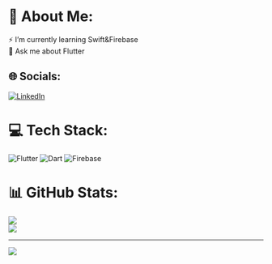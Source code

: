 # 💫 About Me:
⚡ I’m currently learning Swift&Firebase <br>💬 Ask me about Flutter 


## 🌐 Socials:
[![LinkedIn](https://img.shields.io/badge/LinkedIn-%230077B5.svg?logo=linkedin&logoColor=white)](https://linkedin.com/in/verchies) 

# 💻 Tech Stack:
![Flutter](https://img.shields.io/badge/Flutter-%2302569B.svg?style=for-the-badge&logo=Flutter&logoColor=white) ![Dart](https://img.shields.io/badge/dart-%230175C2.svg?style=for-the-badge&logo=dart&logoColor=white) ![Firebase](https://img.shields.io/badge/firebase-%23039BE5.svg?style=for-the-badge&logo=firebase)
# 📊 GitHub Stats: 
![](https://github-readme-streak-stats.herokuapp.com/?user=Verchies&theme=dark&hide_border=true)<br/>
![](https://github-readme-stats.vercel.app/api/top-langs/?username=Verchies&theme=dark&hide_border=true&include_all_commits=true&count_private=true&layout=compact)

---
[![](https://visitcount.itsvg.in/api?id=Verchies&icon=0&color=0)](https://visitcount.itsvg.in)

<!-- Proudly created with GPRM ( https://gprm.itsvg.in ) -->
